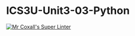 # ICS3U-Unit3-03-Python

[![Mr Coxall's Super Linter](https://github.com/lucas-leblanc/ICS3U-Unit3-03-Python/workflows/Mr%20Coxall's%20Super%20Linter/badge.svg)](https://github.com/lucas-leblanc/ICS3U-Unit3-03-Python/actions/)

